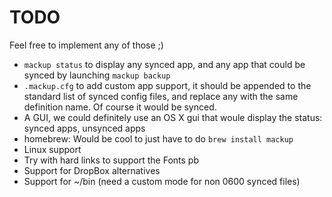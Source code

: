 # TODO

Feel free to implement any of those ;)

- `mackup status` to display any synced app, and any app that could be synced
    by launching `mackup backup`
- `.mackup.cfg` to add custom app support, it should be appended to the
    standard list of synced config files, and replace any with the same
    definition name. Of course it would be synced.
- A GUI, we could definitely use an OS X gui that woule display the status:
    synced apps, unsynced apps
- homebrew: Would be cool to just have to do `brew install mackup`
- Linux support
- Try with hard links to support the Fonts pb
- Support for DropBox alternatives
- Support for ~/bin (need a custom mode for non 0600 synced files)
